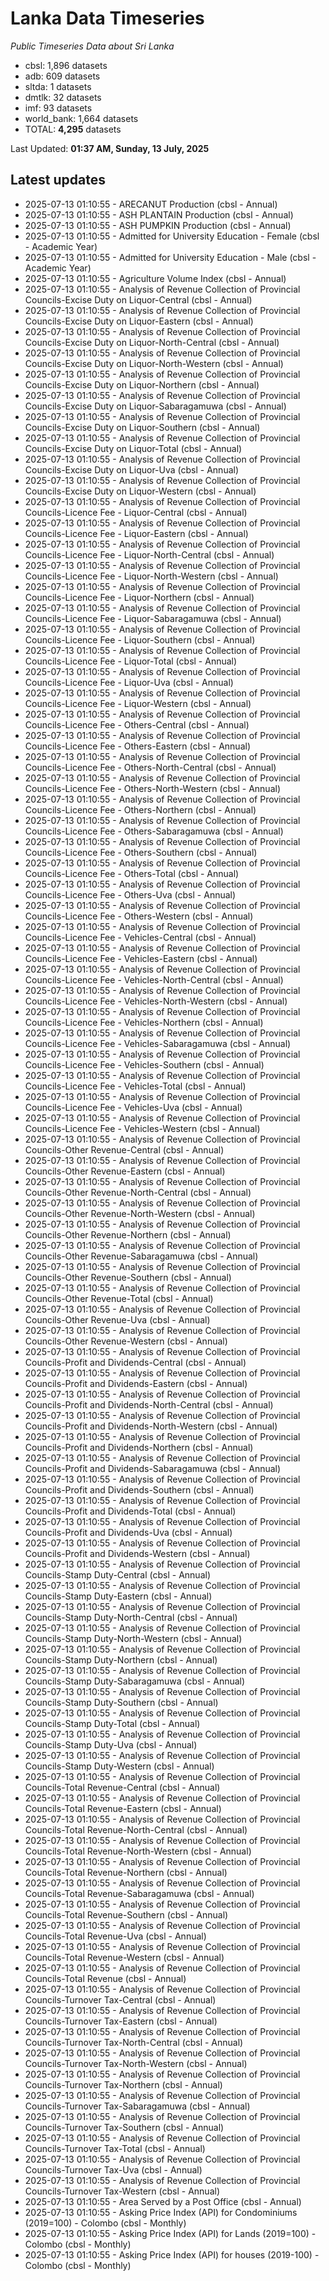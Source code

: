 # Lanka Data Timeseries
*Public Timeseries Data about Sri Lanka*

* cbsl: 1,896 datasets
* adb: 609 datasets
* sltda: 1 datasets
* dmtlk: 32 datasets
* imf: 93 datasets
* world_bank: 1,664 datasets
* TOTAL: **4,295** datasets

Last Updated: **01:37 AM, Sunday, 13 July, 2025**

## Latest updates

* 2025-07-13 01:10:55 - ARECANUT Production (cbsl - Annual)
* 2025-07-13 01:10:55 - ASH PLANTAIN Production (cbsl - Annual)
* 2025-07-13 01:10:55 - ASH PUMPKIN Production (cbsl - Annual)
* 2025-07-13 01:10:55 - Admitted for University Education - Female (cbsl - Academic Year)
* 2025-07-13 01:10:55 - Admitted for University Education - Male (cbsl - Academic Year)
* 2025-07-13 01:10:55 - Agriculture Volume Index (cbsl - Annual)
* 2025-07-13 01:10:55 - Analysis of Revenue Collection of Provincial Councils-Excise Duty on Liquor-Central (cbsl - Annual)
* 2025-07-13 01:10:55 - Analysis of Revenue Collection of Provincial Councils-Excise Duty on Liquor-Eastern (cbsl - Annual)
* 2025-07-13 01:10:55 - Analysis of Revenue Collection of Provincial Councils-Excise Duty on Liquor-North-Central (cbsl - Annual)
* 2025-07-13 01:10:55 - Analysis of Revenue Collection of Provincial Councils-Excise Duty on Liquor-North-Western (cbsl - Annual)
* 2025-07-13 01:10:55 - Analysis of Revenue Collection of Provincial Councils-Excise Duty on Liquor-Northern (cbsl - Annual)
* 2025-07-13 01:10:55 - Analysis of Revenue Collection of Provincial Councils-Excise Duty on Liquor-Sabaragamuwa (cbsl - Annual)
* 2025-07-13 01:10:55 - Analysis of Revenue Collection of Provincial Councils-Excise Duty on Liquor-Southern (cbsl - Annual)
* 2025-07-13 01:10:55 - Analysis of Revenue Collection of Provincial Councils-Excise Duty on Liquor-Total (cbsl - Annual)
* 2025-07-13 01:10:55 - Analysis of Revenue Collection of Provincial Councils-Excise Duty on Liquor-Uva (cbsl - Annual)
* 2025-07-13 01:10:55 - Analysis of Revenue Collection of Provincial Councils-Excise Duty on Liquor-Western (cbsl - Annual)
* 2025-07-13 01:10:55 - Analysis of Revenue Collection of Provincial Councils-Licence Fee - Liquor-Central (cbsl - Annual)
* 2025-07-13 01:10:55 - Analysis of Revenue Collection of Provincial Councils-Licence Fee - Liquor-Eastern (cbsl - Annual)
* 2025-07-13 01:10:55 - Analysis of Revenue Collection of Provincial Councils-Licence Fee - Liquor-North-Central (cbsl - Annual)
* 2025-07-13 01:10:55 - Analysis of Revenue Collection of Provincial Councils-Licence Fee - Liquor-North-Western (cbsl - Annual)
* 2025-07-13 01:10:55 - Analysis of Revenue Collection of Provincial Councils-Licence Fee - Liquor-Northern (cbsl - Annual)
* 2025-07-13 01:10:55 - Analysis of Revenue Collection of Provincial Councils-Licence Fee - Liquor-Sabaragamuwa (cbsl - Annual)
* 2025-07-13 01:10:55 - Analysis of Revenue Collection of Provincial Councils-Licence Fee - Liquor-Southern (cbsl - Annual)
* 2025-07-13 01:10:55 - Analysis of Revenue Collection of Provincial Councils-Licence Fee - Liquor-Total (cbsl - Annual)
* 2025-07-13 01:10:55 - Analysis of Revenue Collection of Provincial Councils-Licence Fee - Liquor-Uva (cbsl - Annual)
* 2025-07-13 01:10:55 - Analysis of Revenue Collection of Provincial Councils-Licence Fee - Liquor-Western (cbsl - Annual)
* 2025-07-13 01:10:55 - Analysis of Revenue Collection of Provincial Councils-Licence Fee - Others-Central (cbsl - Annual)
* 2025-07-13 01:10:55 - Analysis of Revenue Collection of Provincial Councils-Licence Fee - Others-Eastern (cbsl - Annual)
* 2025-07-13 01:10:55 - Analysis of Revenue Collection of Provincial Councils-Licence Fee - Others-North-Central (cbsl - Annual)
* 2025-07-13 01:10:55 - Analysis of Revenue Collection of Provincial Councils-Licence Fee - Others-North-Western (cbsl - Annual)
* 2025-07-13 01:10:55 - Analysis of Revenue Collection of Provincial Councils-Licence Fee - Others-Northern (cbsl - Annual)
* 2025-07-13 01:10:55 - Analysis of Revenue Collection of Provincial Councils-Licence Fee - Others-Sabaragamuwa (cbsl - Annual)
* 2025-07-13 01:10:55 - Analysis of Revenue Collection of Provincial Councils-Licence Fee - Others-Southern (cbsl - Annual)
* 2025-07-13 01:10:55 - Analysis of Revenue Collection of Provincial Councils-Licence Fee - Others-Total (cbsl - Annual)
* 2025-07-13 01:10:55 - Analysis of Revenue Collection of Provincial Councils-Licence Fee - Others-Uva (cbsl - Annual)
* 2025-07-13 01:10:55 - Analysis of Revenue Collection of Provincial Councils-Licence Fee - Others-Western (cbsl - Annual)
* 2025-07-13 01:10:55 - Analysis of Revenue Collection of Provincial Councils-Licence Fee - Vehicles-Central (cbsl - Annual)
* 2025-07-13 01:10:55 - Analysis of Revenue Collection of Provincial Councils-Licence Fee - Vehicles-Eastern (cbsl - Annual)
* 2025-07-13 01:10:55 - Analysis of Revenue Collection of Provincial Councils-Licence Fee - Vehicles-North-Central (cbsl - Annual)
* 2025-07-13 01:10:55 - Analysis of Revenue Collection of Provincial Councils-Licence Fee - Vehicles-North-Western (cbsl - Annual)
* 2025-07-13 01:10:55 - Analysis of Revenue Collection of Provincial Councils-Licence Fee - Vehicles-Northern (cbsl - Annual)
* 2025-07-13 01:10:55 - Analysis of Revenue Collection of Provincial Councils-Licence Fee - Vehicles-Sabaragamuwa (cbsl - Annual)
* 2025-07-13 01:10:55 - Analysis of Revenue Collection of Provincial Councils-Licence Fee - Vehicles-Southern (cbsl - Annual)
* 2025-07-13 01:10:55 - Analysis of Revenue Collection of Provincial Councils-Licence Fee - Vehicles-Total (cbsl - Annual)
* 2025-07-13 01:10:55 - Analysis of Revenue Collection of Provincial Councils-Licence Fee - Vehicles-Uva (cbsl - Annual)
* 2025-07-13 01:10:55 - Analysis of Revenue Collection of Provincial Councils-Licence Fee - Vehicles-Western (cbsl - Annual)
* 2025-07-13 01:10:55 - Analysis of Revenue Collection of Provincial Councils-Other Revenue-Central (cbsl - Annual)
* 2025-07-13 01:10:55 - Analysis of Revenue Collection of Provincial Councils-Other Revenue-Eastern (cbsl - Annual)
* 2025-07-13 01:10:55 - Analysis of Revenue Collection of Provincial Councils-Other Revenue-North-Central (cbsl - Annual)
* 2025-07-13 01:10:55 - Analysis of Revenue Collection of Provincial Councils-Other Revenue-North-Western (cbsl - Annual)
* 2025-07-13 01:10:55 - Analysis of Revenue Collection of Provincial Councils-Other Revenue-Northern (cbsl - Annual)
* 2025-07-13 01:10:55 - Analysis of Revenue Collection of Provincial Councils-Other Revenue-Sabaragamuwa (cbsl - Annual)
* 2025-07-13 01:10:55 - Analysis of Revenue Collection of Provincial Councils-Other Revenue-Southern (cbsl - Annual)
* 2025-07-13 01:10:55 - Analysis of Revenue Collection of Provincial Councils-Other Revenue-Total (cbsl - Annual)
* 2025-07-13 01:10:55 - Analysis of Revenue Collection of Provincial Councils-Other Revenue-Uva (cbsl - Annual)
* 2025-07-13 01:10:55 - Analysis of Revenue Collection of Provincial Councils-Other Revenue-Western (cbsl - Annual)
* 2025-07-13 01:10:55 - Analysis of Revenue Collection of Provincial Councils-Profit and Dividends-Central (cbsl - Annual)
* 2025-07-13 01:10:55 - Analysis of Revenue Collection of Provincial Councils-Profit and Dividends-Eastern (cbsl - Annual)
* 2025-07-13 01:10:55 - Analysis of Revenue Collection of Provincial Councils-Profit and Dividends-North-Central (cbsl - Annual)
* 2025-07-13 01:10:55 - Analysis of Revenue Collection of Provincial Councils-Profit and Dividends-North-Western (cbsl - Annual)
* 2025-07-13 01:10:55 - Analysis of Revenue Collection of Provincial Councils-Profit and Dividends-Northern (cbsl - Annual)
* 2025-07-13 01:10:55 - Analysis of Revenue Collection of Provincial Councils-Profit and Dividends-Sabaragamuwa (cbsl - Annual)
* 2025-07-13 01:10:55 - Analysis of Revenue Collection of Provincial Councils-Profit and Dividends-Southern (cbsl - Annual)
* 2025-07-13 01:10:55 - Analysis of Revenue Collection of Provincial Councils-Profit and Dividends-Total (cbsl - Annual)
* 2025-07-13 01:10:55 - Analysis of Revenue Collection of Provincial Councils-Profit and Dividends-Uva (cbsl - Annual)
* 2025-07-13 01:10:55 - Analysis of Revenue Collection of Provincial Councils-Profit and Dividends-Western (cbsl - Annual)
* 2025-07-13 01:10:55 - Analysis of Revenue Collection of Provincial Councils-Stamp Duty-Central (cbsl - Annual)
* 2025-07-13 01:10:55 - Analysis of Revenue Collection of Provincial Councils-Stamp Duty-Eastern (cbsl - Annual)
* 2025-07-13 01:10:55 - Analysis of Revenue Collection of Provincial Councils-Stamp Duty-North-Central (cbsl - Annual)
* 2025-07-13 01:10:55 - Analysis of Revenue Collection of Provincial Councils-Stamp Duty-North-Western (cbsl - Annual)
* 2025-07-13 01:10:55 - Analysis of Revenue Collection of Provincial Councils-Stamp Duty-Northern (cbsl - Annual)
* 2025-07-13 01:10:55 - Analysis of Revenue Collection of Provincial Councils-Stamp Duty-Sabaragamuwa (cbsl - Annual)
* 2025-07-13 01:10:55 - Analysis of Revenue Collection of Provincial Councils-Stamp Duty-Southern (cbsl - Annual)
* 2025-07-13 01:10:55 - Analysis of Revenue Collection of Provincial Councils-Stamp Duty-Total (cbsl - Annual)
* 2025-07-13 01:10:55 - Analysis of Revenue Collection of Provincial Councils-Stamp Duty-Uva (cbsl - Annual)
* 2025-07-13 01:10:55 - Analysis of Revenue Collection of Provincial Councils-Stamp Duty-Western (cbsl - Annual)
* 2025-07-13 01:10:55 - Analysis of Revenue Collection of Provincial Councils-Total Revenue-Central (cbsl - Annual)
* 2025-07-13 01:10:55 - Analysis of Revenue Collection of Provincial Councils-Total Revenue-Eastern (cbsl - Annual)
* 2025-07-13 01:10:55 - Analysis of Revenue Collection of Provincial Councils-Total Revenue-North-Central (cbsl - Annual)
* 2025-07-13 01:10:55 - Analysis of Revenue Collection of Provincial Councils-Total Revenue-North-Western (cbsl - Annual)
* 2025-07-13 01:10:55 - Analysis of Revenue Collection of Provincial Councils-Total Revenue-Northern (cbsl - Annual)
* 2025-07-13 01:10:55 - Analysis of Revenue Collection of Provincial Councils-Total Revenue-Sabaragamuwa (cbsl - Annual)
* 2025-07-13 01:10:55 - Analysis of Revenue Collection of Provincial Councils-Total Revenue-Southern (cbsl - Annual)
* 2025-07-13 01:10:55 - Analysis of Revenue Collection of Provincial Councils-Total Revenue-Uva (cbsl - Annual)
* 2025-07-13 01:10:55 - Analysis of Revenue Collection of Provincial Councils-Total Revenue-Western (cbsl - Annual)
* 2025-07-13 01:10:55 - Analysis of Revenue Collection of Provincial Councils-Total Revenue (cbsl - Annual)
* 2025-07-13 01:10:55 - Analysis of Revenue Collection of Provincial Councils-Turnover Tax-Central (cbsl - Annual)
* 2025-07-13 01:10:55 - Analysis of Revenue Collection of Provincial Councils-Turnover Tax-Eastern (cbsl - Annual)
* 2025-07-13 01:10:55 - Analysis of Revenue Collection of Provincial Councils-Turnover Tax-North-Central (cbsl - Annual)
* 2025-07-13 01:10:55 - Analysis of Revenue Collection of Provincial Councils-Turnover Tax-North-Western (cbsl - Annual)
* 2025-07-13 01:10:55 - Analysis of Revenue Collection of Provincial Councils-Turnover Tax-Northern (cbsl - Annual)
* 2025-07-13 01:10:55 - Analysis of Revenue Collection of Provincial Councils-Turnover Tax-Sabaragamuwa (cbsl - Annual)
* 2025-07-13 01:10:55 - Analysis of Revenue Collection of Provincial Councils-Turnover Tax-Southern (cbsl - Annual)
* 2025-07-13 01:10:55 - Analysis of Revenue Collection of Provincial Councils-Turnover Tax-Total (cbsl - Annual)
* 2025-07-13 01:10:55 - Analysis of Revenue Collection of Provincial Councils-Turnover Tax-Uva (cbsl - Annual)
* 2025-07-13 01:10:55 - Analysis of Revenue Collection of Provincial Councils-Turnover Tax-Western (cbsl - Annual)
* 2025-07-13 01:10:55 - Area Served by a Post Office (cbsl - Annual)
* 2025-07-13 01:10:55 - Asking Price Index (API) for Condominiums (2019=100) - Colombo (cbsl - Monthly)
* 2025-07-13 01:10:55 - Asking Price Index (API) for Lands (2019=100) - Colombo (cbsl - Monthly)
* 2025-07-13 01:10:55 - Asking Price Index (API) for houses (2019-100) - Colombo (cbsl - Monthly)